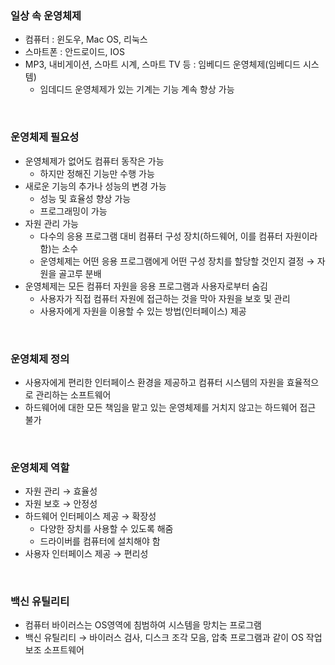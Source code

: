 ### 일상 속 운영체제
+ 컴퓨터 : 윈도우, Mac OS, 리눅스
+ 스마트폰 : 안드로이드, IOS
+ MP3, 내비게이션, 스마트 시계, 스마트 TV 등 : 임베디드 운영체제(임베디드 시스템)
  + 임데디드 운영체제가 있는 기계는 기능 계속 향상 가능

<br>

### 운영체제 필요성
+ 운영체제가 없어도 컴퓨터 동작은 가능
  + 하지만 정해진 기능만 수행 가능
+ 새로운 기능의 추가나 성능의 변경 가능
  + 성능 및 효율성 향상 가능
  + 프로그래밍이 가능
+ 자원 관리 가능
  + 다수의 응용 프로그램 대비 컴퓨터 구성 장치(하드웨어, 이를 컴퓨터 자원이라 함)는 소수
  + 운영체제는 어떤 응용 프로그램에게 어떤 구성 장치를 할당할 것인지 결정 → 자원을 골고루 분배
+ 운영체제는 모든 컴퓨터 자원을 응용 프로그램과 사용자로부터 숨김
  + 사용자가 직접 컴퓨터 자원에 접근하는 것을 막아 자원을 보호 및 관리
  + 사용자에게 자원을 이용할 수 있는 방법(인터페이스) 제공

<br>

### 운영체제 정의
+ 사용자에게 편리한 인터페이스 환경을 제공하고 컴퓨터 시스템의 자원을 효율적으로 관리하는 소프트웨어
+ 하드웨어에 대한 모든 책임을 맡고 있는 운영체제를 거치지 않고는 하드웨어 접근 불가

<br>

### 운영체제 역할
+ 자원 관리 → 효율성
+ 자원 보호 → 안정성
+ 하드웨어 인터페이스 제공 → 확장성
  + 다양한 장치를 사용할 수 있도록 해줌
  + 드라이버를 컴퓨터에 설치해야 함
+ 사용자 인터페이스 제공 → 편리성

<br>

### 백신 유틸리티
+ 컴퓨터 바이러스는 OS영역에 침범하여 시스템을 망치는 프로그램
+ 백신 유틸리티 → 바이러스 검사, 디스크 조각 모음, 압축 프로그램과 같이 OS 작업 보조 소프트웨어

